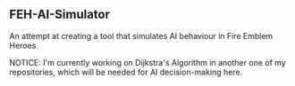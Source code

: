 ## FEH-AI-Simulator

An attempt at creating a tool that simulates AI behaviour in Fire Emblem Heroes.

NOTICE: I'm currently working on Dijkstra's Algorithm in another one of my repositories, which will be needed for AI decision-making here.
